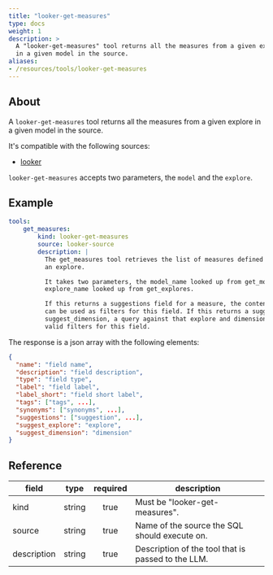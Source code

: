 ```yaml
---
title: "looker-get-measures"
type: docs
weight: 1
description: >
  A "looker-get-measures" tool returns all the measures from a given explore
  in a given model in the source.
aliases:
- /resources/tools/looker-get-measures
---
```


## About

A `looker-get-measures` tool returns all the measures from a given explore
in a given model in the source.

It's compatible with the following sources:

- [looker](../../sources/looker.md)

`looker-get-measures` accepts two parameters, the `model` and the `explore`.

## Example

```yaml
tools:
    get_measures:
        kind: looker-get-measures
        source: looker-source
        description: |
          The get_measures tool retrieves the list of measures defined in
          an explore.

          It takes two parameters, the model_name looked up from get_models and the
          explore_name looked up from get_explores.

          If this returns a suggestions field for a measure, the contents of suggestions
          can be used as filters for this field. If this returns a suggest_explore and
          suggest_dimension, a query against that explore and dimension can be used to find
          valid filters for this field.

```

The response is a json array with the following elements:

```json
{
  "name": "field name",
  "description": "field description",
  "type": "field type",
  "label": "field label",
  "label_short": "field short label",
  "tags": ["tags", ...],
  "synonyms": ["synonyms", ...],
  "suggestions": ["suggestion", ...],
  "suggest_explore": "explore",
  "suggest_dimension": "dimension"
}
```


## Reference

| **field**   |                  **type**                  | **required** | **description**                                                                                  |
|-------------|:------------------------------------------:|:------------:|--------------------------------------------------------------------------------------------------|
| kind        |                   string                   |     true     | Must be "looker-get-measures".                                                                   |
| source      |                   string                   |     true     | Name of the source the SQL should execute on.                                                    |
| description |                   string                   |     true     | Description of the tool that is passed to the LLM.                                               |
